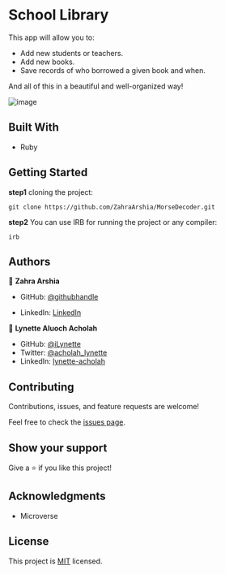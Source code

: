 # School Library
This app will allow you to:

- Add new students or teachers.
- Add new books.
- Save records of who borrowed a given book and when.

And all of this in a beautiful and well-organized way!
 
![image](https://user-images.githubusercontent.com/78906545/168676799-0a56587e-48b2-43cf-8b50-1368e2a23078.png)

## Built With
- Ruby

## Getting Started
**step1** cloning the project:
```
git clone https://github.com/ZahraArshia/MorseDecoder.git
```
**step2** You can use IRB for running the project or any compiler:
```
irb
```

## Authors

👤 **Zahra Arshia**

- GitHub: [@githubhandle](https://github.com/ZahraArshia)

- LinkedIn: [LinkedIn](https://www.linkedin.com/in/zahra-arshia/)

👤 **Lynette Aluoch Acholah**

- GitHub: [@iLynette](https://github.com/iLynette)
- Twitter: [@acholah_lynette](https://twitter.com/acholah_lynette)
- LinkedIn: [lynette-acholah](https://linkedin.com/in/lynette-acholah)

## Contributing

Contributions, issues, and feature requests are welcome!

Feel free to check the [issues page](../../issues/).

## Show your support

Give a ⭐️ if you like this project!


## Acknowledgments

- Microverse 

## License

This project is [MIT](./MIT.md) licensed.
